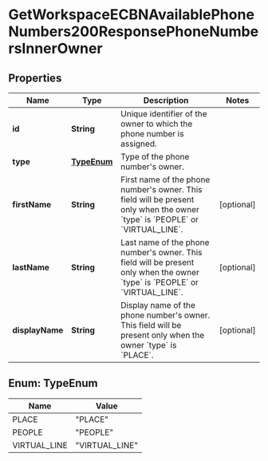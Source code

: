 

# GetWorkspaceECBNAvailablePhoneNumbers200ResponsePhoneNumbersInnerOwner


## Properties

| Name | Type | Description | Notes |
|------------ | ------------- | ------------- | -------------|
|**id** | **String** | Unique identifier of the owner to which the phone number is assigned. |  |
|**type** | [**TypeEnum**](#TypeEnum) | Type of the phone number&#39;s owner. |  |
|**firstName** | **String** | First name of the phone number&#39;s owner. This field will be present only when the owner &#x60;type&#x60; is &#x60;PEOPLE&#x60; or &#x60;VIRTUAL_LINE&#x60;. |  [optional] |
|**lastName** | **String** | Last name of the phone number&#39;s owner. This field will be present only when the owner &#x60;type&#x60; is &#x60;PEOPLE&#x60; or &#x60;VIRTUAL_LINE&#x60;. |  [optional] |
|**displayName** | **String** | Display name of the phone number&#39;s owner. This field will be present only when the owner &#x60;type&#x60; is &#x60;PLACE&#x60;. |  [optional] |



## Enum: TypeEnum

| Name | Value |
|---- | -----|
| PLACE | &quot;PLACE&quot; |
| PEOPLE | &quot;PEOPLE&quot; |
| VIRTUAL_LINE | &quot;VIRTUAL_LINE&quot; |



